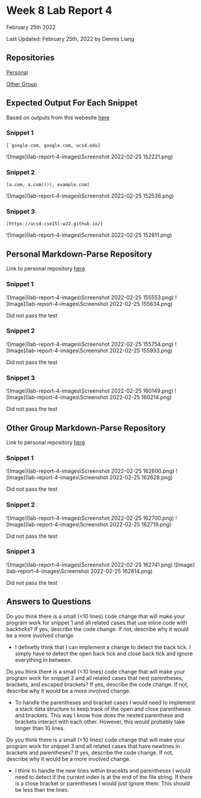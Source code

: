# Week 8 Lab Report 4
February 25th 2022

Last Updated: February 25th, 2022 by Dennis Liang

## Repositories
[Personal](https://github.com/dennisliang01/markdown-parse)

[Other Group](https://github.com/codyprupp/markdown-parse)

## Expected Output For Each Snippet
Based on outputs from this webesite [here](https://spec.commonmark.org/dingus/)

### Snippet 1

```
[`google.com, google.com, ucsd.edu]
```
![Image](lab-report-4-images\Screenshot 2022-02-25 152221.png)

### Snippet 2

```
[a.com, a.com(()), example.com]
```
![Image](lab-report-4-images\Screenshot 2022-02-25 152536.png)

### Snippet 3

```
[https://ucsd-cse15l-w22.github.io/]
```
![Image](lab-report-4-images\Screenshot 2022-02-25 152811.png)


## Personal Markdown-Parse Repository
Link to personal repository [here](https://github.com/dennisliang01/markdown-parse)

### Snippet 1
![Image](lab-report-4-images\Screenshot 2022-02-25 155553.png)
![Image](lab-report-4-images\Screenshot 2022-02-25 155634.png)

Did not pass the test

### Snippet 2

![Image](lab-report-4-images\Screenshot 2022-02-25 155754.png)
![Image](lab-report-4-images\Screenshot 2022-02-25 155933.png)

Did not pass the test

### Snippet 3

![Image](lab-report-4-images\Screenshot 2022-02-25 160149.png)
![Image](lab-report-4-images\Screenshot 2022-02-25 160214.png)

Did not pass the test

## Other Group Markdown-Parse Repository
Link to personal repository [here](https://github.com/codyprupp/markdown-parse)

### Snippet 1

![Image](lab-report-4-images\Screenshot 2022-02-25 162600.png)
![Image](lab-report-4-images\Screenshot 2022-02-25 162628.png)

Did not pass the test

### Snippet 2

![Image](lab-report-4-images\Screenshot 2022-02-25 162700.png)
![Image](lab-report-4-images\Screenshot 2022-02-25 162719.png)

Did not pass the test

### Snippet 3

![Image](lab-report-4-images\Screenshot 2022-02-25 162741.png)
![Image](lab-report-4-images\Screenshot 2022-02-25 162814.png)

Did not pass the test

## Answers to Questions

Do you think there is a small (<10 lines) code change that will make your program work for snippet 1 and all related cases that use inline code with backticks? If yes, describe the code change. If not, describe why it would be a more involved change.

- I definetly think that I can implement a change to detect the back tick. I simply
have to detect the open back tick and close back tick and ignore everything in between.

Do you think there is a small (<10 lines) code change that will make your program work for snippet 2 and all related cases that nest parentheses, brackets, and escaped brackets? If yes, describe the code change. If not, describe why it would be a more involved change.

- To handle the parentheses and bracket cases I would need to implement a stack data structure
to keep track of the open and close parentheses and brackets. This way I know how does the
nested parenthese and brackets interact with each other. However, this would probably take
longer than 10 lines.

Do you think there is a small (<10 lines) code change that will make your program work for snippet 3 and all related cases that have newlines in brackets and parentheses? If yes, describe the code change. If not, describe why it would be a more involved change.

- I think to handle the new lines within bracekts and parentheses I would need to detect
if the current index is at the end of the file string. If there is a close bracket or parentheses
I would just ignore them. This should be less than tne lines.
